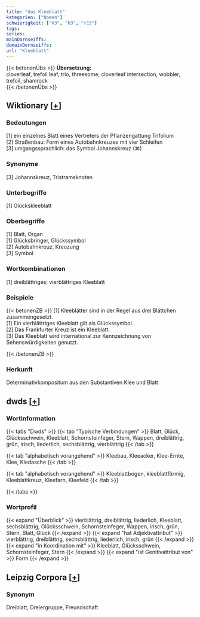 ```yaml
---
title: "das Kleeblatt"
kategorien: ["Nomen"]
schwierigkeit: ["k3", "h3", "r15"]
tags:
series:
mainDornseiffs:
domainDornseiffs:
url: "Kleeblatt"
---
```


{{< betonenÜbs >}}
**Übersetzung:**  
cloverleaf, trefoil leaf, trio, threesome, cloverleaf intersection, wobbler, trefoil, shamrock  
{{< /betonenÜbs >}}

## Wiktionary [[+](https://de.wiktionary.org/wiki/Kleeblatt)]

### Bedeutungen
[1] ein einzelnes Blatt eines Vertreters der Pflanzengattung Trifolium  
[2] Straßenbau: Form eines Autobahnkreuzes mit vier Schleifen  
[3] umgangssprachlich: das Symbol Johannskreuz (⌘)  

### Synonyme
[3] Johannskreuz, Tristramsknoten  

### Unterbegriffe
[1] Glückskleeblatt  

### Oberbegriffe
[1] Blatt, Organ  
[1] Glücksbringer, Glückssymbol  
[2] Autobahnkreuz, Kreuzung  
[3] Symbol  

### Wortkombinationen
[1] dreiblättriges; vierblättriges Kleeblatt  

### Beispiele
{{< betonenZB >}}
[1] Kleeblätter sind in der Regel aus drei Blättchen zusammengesetzt.  
[1] Ein vierblättriges Kleeblatt gilt als Glückssymbol.  
[2] Das Frankfurter Kreuz ist ein Kleeblatt.  
[3] Das Kleeblatt wird international zur Kennzeichnung von Sehenswürdigkeiten genutzt.  

{{< /betonenZB >}}
### Herkunft
Determinativkompositum aus den Substantiven Klee und Blatt  



## dwds [[+](https://www.dwds.de/wb/Kleeblatt)]

### Wortinformation
{{< tabs "Dwds" >}}
{{< tab "Typische Verbindungen" >}}
Blatt, Glück, Glücksschwein, Kleeblatt, Schornsteinfeger, Stern, Wappen, dreiblättrig, grün, irisch, liederlich, sechsblättrig, vierblättrig
{{< /tab >}}

{{< tab "alphabetisch vorangehend" >}}
Kleebau, Kleeacker, Klee-Ernte, Klee, Kledasche
{{< /tab >}}

{{< tab "alphabetisch vorangehend" >}}
Kleeblattbogen, kleeblattförmig, Kleeblattkreuz, Kleefarn, Kleefeld
{{< /tab >}}

{{< /tabs >}}

### Wortprofil
{{< expand "Überblick" >}} vierblättrig, dreiblättrig, liederlich, Kleeblatt, sechsblättrig, Glücksschwein, Schornsteinfeger, Wappen, irisch, grün, Stern, Blatt, Glück {{< /expand >}}
{{< expand "hat Adjektivattribut" >}} vierblättrig, dreiblättrig, sechsblättrig, liederlich, irisch, grün {{< /expand >}}
{{< expand "in Koordination mit" >}} Kleeblatt, Glücksschwein, Schornsteinfeger, Stern {{< /expand >}}
{{< expand "ist Genitivattribut von" >}} Form {{< /expand >}}

## Leipzig Corpora [[+](https://corpora.uni-leipzig.de/en/res?word=Kleeblatt&corpusId=deu_newscrawl-public_2018)]


### Synonym
Dreiblatt, Dreiergruppe, Freundschaft

